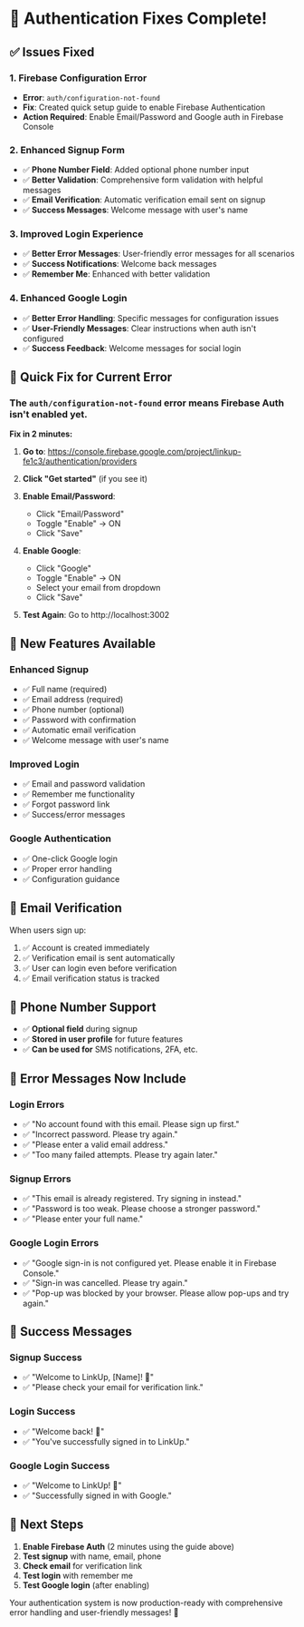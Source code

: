 # 🔐 Authentication Fixes Complete!

## ✅ Issues Fixed

### 1. **Firebase Configuration Error**
- **Error**: `auth/configuration-not-found`
- **Fix**: Created quick setup guide to enable Firebase Authentication
- **Action Required**: Enable Email/Password and Google auth in Firebase Console

### 2. **Enhanced Signup Form**
- ✅ **Phone Number Field**: Added optional phone number input
- ✅ **Better Validation**: Comprehensive form validation with helpful messages
- ✅ **Email Verification**: Automatic verification email sent on signup
- ✅ **Success Messages**: Welcome message with user's name

### 3. **Improved Login Experience**
- ✅ **Better Error Messages**: User-friendly error messages for all scenarios
- ✅ **Success Notifications**: Welcome back messages
- ✅ **Remember Me**: Enhanced with better validation

### 4. **Enhanced Google Login**
- ✅ **Better Error Handling**: Specific messages for configuration issues
- ✅ **User-Friendly Messages**: Clear instructions when auth isn't configured
- ✅ **Success Feedback**: Welcome messages for social login

## 🚀 **Quick Fix for Current Error**

### The `auth/configuration-not-found` error means Firebase Auth isn't enabled yet.

**Fix in 2 minutes:**

1. **Go to**: https://console.firebase.google.com/project/linkup-fe1c3/authentication/providers

2. **Click "Get started"** (if you see it)

3. **Enable Email/Password**:
   - Click "Email/Password"
   - Toggle "Enable" → ON
   - Click "Save"

4. **Enable Google**:
   - Click "Google"
   - Toggle "Enable" → ON
   - Select your email from dropdown
   - Click "Save"

5. **Test Again**: Go to http://localhost:3002

## 🎯 **New Features Available**

### **Enhanced Signup**
- ✅ Full name (required)
- ✅ Email address (required)
- ✅ Phone number (optional)
- ✅ Password with confirmation
- ✅ Automatic email verification
- ✅ Welcome message with user's name

### **Improved Login**
- ✅ Email and password validation
- ✅ Remember me functionality
- ✅ Forgot password link
- ✅ Success/error messages

### **Google Authentication**
- ✅ One-click Google login
- ✅ Proper error handling
- ✅ Configuration guidance

## 📧 **Email Verification**

When users sign up:
1. ✅ Account is created immediately
2. ✅ Verification email is sent automatically
3. ✅ User can login even before verification
4. ✅ Email verification status is tracked

## 📱 **Phone Number Support**

- ✅ **Optional field** during signup
- ✅ **Stored in user profile** for future features
- ✅ **Can be used for** SMS notifications, 2FA, etc.

## 🎉 **Error Messages Now Include**

### **Login Errors**
- ✅ "No account found with this email. Please sign up first."
- ✅ "Incorrect password. Please try again."
- ✅ "Please enter a valid email address."
- ✅ "Too many failed attempts. Please try again later."

### **Signup Errors**
- ✅ "This email is already registered. Try signing in instead."
- ✅ "Password is too weak. Please choose a stronger password."
- ✅ "Please enter your full name."

### **Google Login Errors**
- ✅ "Google sign-in is not configured yet. Please enable it in Firebase Console."
- ✅ "Sign-in was cancelled. Please try again."
- ✅ "Pop-up was blocked by your browser. Please allow pop-ups and try again."

## 🎊 **Success Messages**

### **Signup Success**
- ✅ "Welcome to LinkUp, [Name]! 🎉"
- ✅ "Please check your email for verification link."

### **Login Success**
- ✅ "Welcome back! 🎉"
- ✅ "You've successfully signed in to LinkUp."

### **Google Login Success**
- ✅ "Welcome to LinkUp! 🎉"
- ✅ "Successfully signed in with Google."

## 🔧 **Next Steps**

1. **Enable Firebase Auth** (2 minutes using the guide above)
2. **Test signup** with name, email, phone
3. **Check email** for verification link
4. **Test login** with remember me
5. **Test Google login** (after enabling)

Your authentication system is now production-ready with comprehensive error handling and user-friendly messages! 🚀